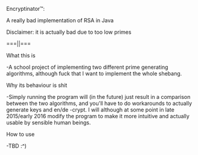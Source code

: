 Encryptinator™:

A really bad implementation of RSA in Java

Disclaimer: it is actually bad due to too low primes


===||===


What this is

-A school project of implementing two different prime generating algorithms, although fuck that I want to implement the whole shebang.

Why its behaviour is shit

-Simply running the program will (in the future) just result in a comparison between the two algorithms, and you'll have to do workarounds to actually generate keys and en/de -crypt.
I will although at some point in late 2015/early 2016 modify the program to make it more intuitive and actually usable by sensible human beings.

How to use

-TBD :^)
